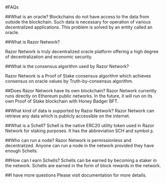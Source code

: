 #FAQs

##What is an oracle?
Blockchains do not have access to the data from outside the blockchain. Such data is necessary for operation of various decentralized applications. This problem is solved by an entity called an oracle.

##What is Razor Network?

Razor Network is truly decentralized oracle platform offering a high degree of decentralization and economic security.

##What is the consensus algorithm used by Razor Network?

Razor Network is a Proof of Stake consensus algorithm which achieves consensus on oracle values by Truth-by-consensus algorithm.

##Does Razor Network have its own blockchain?
Razor Network currently runs directly on Ethereum public networks. In the future, it will run on its own Proof of Stake blockchain with Honey Badger BFT.

##What kind of data is supported by Razor Network?
Razor Network can retrieve any data which is publicly accessible on the internet.

##What is a Schell?
Schell is the native ERC20 utility token used in Razor Network for staking purposes. It has the abbreviation SCH and symbol ʂ.

##Who can run a node?
Razor Network is permissionless and decentralized. Anyone can run a node in the network provided they have enough Schells.

##How can I earn Schells?
Schells can be earned by becoming a staker in the network. Schells are earned in the form of block rewards in the network.

##I have more questions
Please visit documentation for more details.
